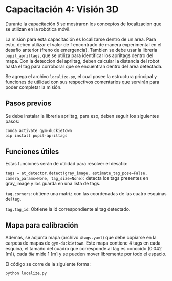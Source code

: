 # Capacitación 4: Visión 3D

Durante la capacitación 5 se mostraron los conceptos de localizacion que se utilizan en la robótica móvil.

La misión para esta capacitación es localizarse dentro de un area. Para esto, deben utilizar el valor de f encontrado de manera experimental en el desafio anterior (freno de emergencia). 
Tambien se debe usar la libreria `pupil_apriltags`, que se utiliza para identificar los apriltags dentro del mapa.
Con la deteccion del apriltag, deben calcular la distancia del robot hasta el tag para corroborar que se encuentran dentro del area detectada.

Se agrega el archivo `localize.py`, el cual posee la estructura principal y funciones de utilidad con sus respectivos comentarios que servirán para poder completar la misión.

## Pasos previos
Se debe instalar la libreria apriltag, para eso, deben seguir los siguientes pasos:
```bash
conda activate gym-duckietown
pip install pupil-apriltags
```

## Funciones útiles
Estas funciones serán de utilidad para resolver el desafío:


`tags = at_detector.detect(gray_image, estimate_tag_pose=False, camera_params=None, tag_size=None)`: detecta los tags presentes en gray_image y los guarda en una lista de tags.

`tag.corners`: obtiene una matriz con las coordenadas de las cuatro esquinas del tag.

`tag.tag_id`: Obtiene la id correspondiente al tag detectado.

## Mapa para calibración
Además, se adjunta mapa (archivo `4tags.yaml`) que debe copiarse en la carpeta de mapas de `gym-duckietown`. Este mapa contiene 4 tags en cada esquina, el tamaño del cuadro que corresponde al tag es conocido (0.042 [m]), cada _tile_ mide 1 [m] y se pueden mover libremente por todo el espacio.

El código se corre de la siguiente forma:

`python localize.py`
